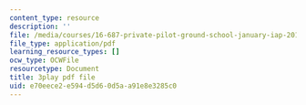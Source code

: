 ```yaml
---
content_type: resource
description: ''
file: /media/courses/16-687-private-pilot-ground-school-january-iap-2019/e70eece2e594d5d60d5aa91e8e3285c0_geJHchWUYQk.pdf
file_type: application/pdf
learning_resource_types: []
ocw_type: OCWFile
resourcetype: Document
title: 3play pdf file
uid: e70eece2-e594-d5d6-0d5a-a91e8e3285c0
---
```

